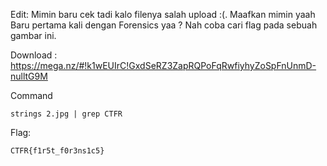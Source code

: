 Edit: Mimin baru cek tadi kalo filenya salah upload :(. Maafkan mimin yaah
Baru pertama kali dengan Forensics yaa ? Nah coba cari flag pada sebuah gambar ini.

Download : https://mega.nz/#!k1wEUIrC!GxdSeRZ3ZapRQPoFqRwfiyhyZoSpFnUnmD-nulltG9M

Command
```
strings 2.jpg | grep CTFR
```


Flag:
```
CTFR{f1r5t_f0r3ns1c5}
```